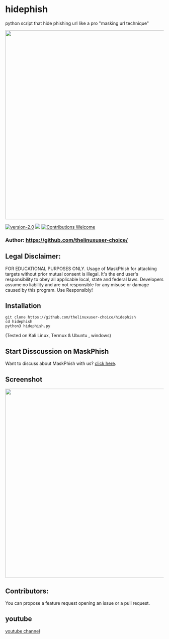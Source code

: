 # hidephish
python script that hide phishing url like a pro "masking url technique"
<p align="center">
	<img src="https://i.postimg.cc/gcwysrhK/hidephish.png" width="600px" hight="100px">
</p>

[![version-2.0](https://img.shields.io/badge/v2-hidephish-red)](https://github.com/thelinuxuser-choice/hidephish/) 
![](https://img.shields.io/badge/v2-passing-green)
[![Contributions Welcome](https://img.shields.io/badge/contributions-welcome-blue.svg?style=flat)]()

### Author: https://github.com/thelinuxuser-choice/


## Legal Disclaimer:
FOR EDUCATIONAL PURPOSES ONLY. Usage of MaskPhish for attacking targets without prior mutual consent is illegal. It's the end user's responsibility to obey all applicable local, state and federal laws. Developers assume no liability and are not responsible for any misuse or damage caused by this program. Use Responsibly!

## Installation 

```
git clone https://github.com/thelinuxuser-choice/hidephish
cd hidephish
python3 hidephish.py
```
(Tested on Kali Linux, Termux & Ubuntu , windows)

## Start Disscussion on MaskPhish
Want to discuss about MaskPhish with us? [click here](https://github.com/thelinuxuser-choice/hidephish/discussions).

## Screenshot
<p align="center">
	<img src="https://i.postimg.cc/7L2DX3xk/Screenshot.png" width="600px">
</p>

## Contributors:
You can propose a feature request opening an issue or a pull request.
## youtube 
[youtube channel](https://www.youtube.com/channel/UCv7civaWFtTlXmzxv5o1IMw)
